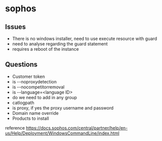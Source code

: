 # sophos

## Issues
- There is no windows installer, need to use execute resource with guard
- need to analyse regarding the guard statement
- requires a reboot of the instance

## Questions
- Customer token
- is --noproxydetection
- is --nocompetitorremoval
- is --language=<language ID\>
- do we need to add in any group
- catlogpath
- is proxy, if yes the proxy username and password
- Domain name override
- Products to install

reference https://docs.sophos.com/central/partner/help/en-us/Help/Deployment/WindowsCommandLine/index.html